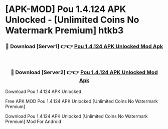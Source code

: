 # [APK-MOD] Pou 1.4.124 APK Unlocked - [Unlimited Coins No Watermark Premium] htkb3



<div align="center">
<h3>🔴 Download [Server1] 👉👉 <a href="https://momento.my/?title=Pou_1.4.124_APK_Unlocked">Pou 1.4.124 APK Unlocked Mod Apk</a></h3><br>

<h3>🔴 Download [Server2] 👉👉 <a href="https://momento.my/?title=Pou_1.4.124_APK_Unlocked">Pou 1.4.124 APK Unlocked Mod Apk</a></h3>
</div>



Download Pou 1.4.124 APK Unlocked 

Free APK MOD Pou 1.4.124 APK Unlocked [Unlimited Coins No Watermark Premium]

Download Pou 1.4.124 APK Unlocked [Unlimited Coins No Watermark Premium] Mod For Android
